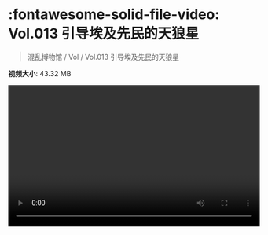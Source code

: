 # :fontawesome-solid-file-video: Vol.013 引导埃及先民的天狼星

> 混乱博物馆 / Vol / Vol.013 引导埃及先民的天狼星

**视频大小**: 43.32 MB

<video id="V-ce48207fdb6d0b86d0100fc43312ac95" width="512" height="288" preload="none" playsinline webkit-playsinline></video>